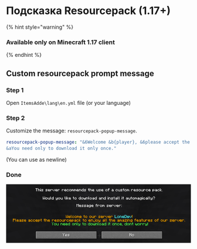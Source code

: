 # Подсказка Resourcepack (1.17+)

{% hint style="warning" %}
### Available only on Minecraft 1.17 client
{% endhint %}

## Custom resourcepack prompt message

### Step 1

Open `ItemsAdde\lang\en.yml` file (or your language)

### Step 2

Customize the message: `resourcepack-popup-message`.

```yaml
resourcepack-popup-message: "&6Welcome &b{player}, &6please accept the resourcepack to enjoy all the amazing features of our server.\n
&aYou need only to download it only once."
```

(You can use  as newline)

### Done

![](<../.gitbook/assets/immagine (127).png>)
